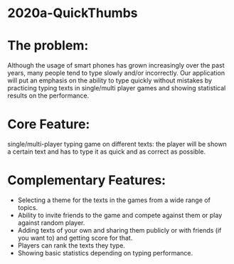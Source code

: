 # 2020a-QuickThumbs

# The problem:
Although the usage of smart phones has grown increasingly over the past years, many people tend to type slowly and/or incorrectly.
Our application will put an emphasis on the ability to type quickly without mistakes by practicing typing texts in single/multi player games and showing statistical results on the performance.

# Core Feature:
single/multi-player typing game on different texts: the player will be shown a certain text and has to type it as quick and as correct as possible.

# Complementary Features:
- Selecting a theme for the texts in the games from a wide range of topics.
- Ability to invite friends to the game and compete against them or play against random player.
- Adding texts of your own and sharing them publicly or with friends (if you want to) and getting score for that.
- Players can rank the texts they type.
- Showing basic statistics depending on typing performance.